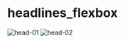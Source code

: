 # headlines_flexbox
<img src="https://i.postimg.cc/rdWWmT5n/head-01.png" alt="head-01"/>
<img src="https://i.postimg.cc/hzBmQYrS/head-02.png" alt="head-02"/>
